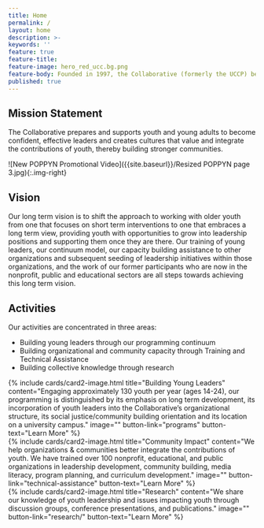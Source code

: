 ```yaml
---
title: Home
permalink: /
layout: home
description: >-
keywords: ''
feature: true
feature-title: 
feature-image: hero_red_ucc.bg.png
feature-body: Founded in 1997, the Collaborative (formerly the UCCP) began youth programming in 2001 with a single program (VOICES) and one part-time staff person.  Since then, we have developed a continuum that provides opportunities for older youth over a multi-year period, launched an award winning youth produced TV News Show, developed a successful training and technical assistance component, increased our full-time staff to 7, developed a very strong Leaders Corps of approximately 18 youth who serve as part-time staff, and secured funding from major foundations,  federal, state and local governments, individual donors and fee for service activities.
published: true
---
```

## Mission Statement

The Collaborative prepares and supports youth and young adults to become confident, effective leaders and creates cultures that value and integrate the contributions of youth, thereby building stronger communities.

![New POPPYN Promotional Video]({{site.baseurl}}/Resized POPPYN page 3.jpg){:.img-right}

## Vision 

Our long term vision is to shift the approach to working with older youth from one that focuses on short term interventions to one that embraces a long term view, providing youth with opportunities to grow into leadership positions and supporting them once they are there.  Our training of young leaders, our continuum model, our capacity building assistance to other organizations and subsequent seeding of leadership initiatives within those organizations, and the work of our former participants who are now in the nonprofit, public and educational sectors are all steps towards achieving this long term vision.

## Activities

Our activities are concentrated in three areas:

- Building young leaders through our programming continuum
- Building organizational and community capacity through Training and Technical Assistance
- Building collective knowledge through research

<div class="row row-wide">
  <div class="col m12 l4">{% include cards/card2-image.html 
    title="Building Young Leaders" 
    content="Engaging approximately 130 youth per year (ages 14-24), our programming is distinguished by its emphasis on long term development, its incorporation of youth leaders into the Collaborative’s organizational structure, its social justice/community building orientation and its location on a university campus." 
    image="" 
    button-link="programs" 
    button-text="Learn More" %}
  </div>
  <div class="row row-wide">
    <div class="col m12 l4">{% include cards/card2-image.html 
      title="Community Impact" 
      content="We help organizations & communities better integrate the contributions of youth. We have trained over 100 nonprofit, educational, and public organizations in leadership development, community building, media literacy, program planning, and curriculum development." 
      image="" 
      button-link="technical-assistance"
      button-text="Learn More" %}
    </div>
    <div class="row row-wide">
      <div class="col m12 l4">{% include cards/card2-image.html 
        title="Research" 
        content="We share our knowledge of youth leadership and issues impacting youth through discussion groups, conference presentations, and publications." 
        image="" 
        button-link="research/" 
        button-text="Learn More" %}
      </div>
</div>
